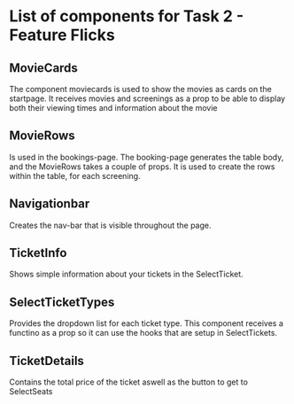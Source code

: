 # List of components for Task 2 - Feature Flicks

## MovieCards
The component moviecards is used to show the movies as cards on the startpage.
It receives movies and screenings as a prop to be able to display both their viewing times and information about the movie

## MovieRows
Is used in the bookings-page. The booking-page generates the table body, and the MovieRows takes a couple of props.
It is used to create the rows within the table, for each screening.

## Navigationbar
Creates the nav-bar that is visible throughout the page.


## TicketInfo
Shows simple information about your tickets in the SelectTicket.

## SelectTicketTypes 
Provides the dropdown list for each ticket type. This component receives a functino as a prop so it can use the hooks that are setup in SelectTickets.

## TicketDetails
Contains the total price of the ticket aswell as the button to get to SelectSeats
